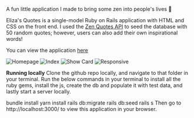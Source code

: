 A fun little application I made to bring some zen into people's lives 🙏

Eliza's Quotes is a single-model Ruby on Rails application with HTML and CSS on the front end. 
I used the [Zen Quotes API](https://zenquotes.io/api) to seed the database with 50 random quotes; however, users can also add their own inspirational words!

You can view the application [here](https://elizas-quotes.herokuapp.com/)

![Homepage](https://user-images.githubusercontent.com/71760740/122541797-f6ea9900-d021-11eb-81a2-2cebd6538465.png)
![Index](https://user-images.githubusercontent.com/71760740/122541928-14b7fe00-d022-11eb-9407-a7f9d907eca6.png)
![Show Card](https://user-images.githubusercontent.com/71760740/122542070-34e7bd00-d022-11eb-89ac-edf6c38135ae.png)
![Responsive](https://user-images.githubusercontent.com/71760740/122542118-3f09bb80-d022-11eb-8743-07c7aa4b7f8c.png)


**Running locally**
Clone the github repo locally, and navigate to that folder in your terminal. Run the below commands in your terminal to install all the ruby gems, install the js, create the db and populate it with test data, and lastly start a server locally.

bundle install
yarn install
rails db:migrate
rails db:seed
rails s
Then go to http://localhost:3000/ to view this application in your browser.
